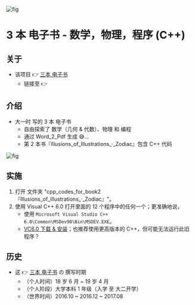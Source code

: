 <!-- ![fig](https://raw.githubusercontent.com/ChenZhu-Xie/3_books_with_cpp/master/img/book_3_cover.png "『第三本书』的『狭义相对论』相关『章节』") -->
![fig](https://gitee.com/ChenZhu-Xie/3_books_with_cpp/raw/master/img/book_3_cover.png "『第三本书』的『狭义相对论』相关『章节』")

# 3 本 电子书 - 数学，物理，程序 (C++)

## 关于
* 该项目 👉 [三本 电子书](https://gitee.com/ChenZhu-Xie/3_books_with_cpp)
    * 链接至 👉 

## 介绍
* 大一时 写的 3 本 电子书
    * 自由探索了 数学（几何 & 代数）、物理 和 编程
    * 通过 Word_2_Pdf 生成 :sweat_smile:...
    * 第 2 本书『Illusions_of_Illustrations_·_Zodiac』包含 C++ 代码

<!-- ![fig](https://raw.githubusercontent.com/ChenZhu-Xie/3_books_with_cpp/master/img/book_2-5.png "『第二本书』的『整数拆分（划分数）: 1+6= 2+5= ...= 7』相关『章节』") -->
![fig](https://gitee.com/ChenZhu-Xie/3_books_with_cpp/raw/master/img/book_2-5.png "『第二本书』的『整数拆分（划分数）: 1+6= 2+5= ...= 7』相关『章节』")

## 实施
1. 打开 文件夹 "cpp_codes_for_book2『Illusions_of_Illustrations_·_Zodiac』"。
2. 使用 Visual C++ 6.0 打开里面的 12 个程序中的任何一个；更准确地说，
    * 使用 `Microsoft Visual Studio C++ 6.0\Common\MSDev98\Bin\MSDEV.EXE`。
    * [VC6.0 下载 & 安装](https://mp.weixin.qq.com/s/6YNbpj6RlCNh9zZd5K1wQA)；也推荐使用更高版本的 C++，但可能无法运行此旧程序？

## 历史
* 这 👉 [三本 电子书](https://gitee.com/ChenZhu-Xie/3_books_with_cpp) の 撰写时期
    * （个人时间）18 岁 6 月 ~ 19 岁 4 月
    * （个人阶段）大学本科 1 年级（入学 至 大二开学）
    * （世界时间）2016.10 ~ 2016.12 ~ 2017.08

<!-- ## 软件架构
软件架构说明


## 安装教程

1.  xxxx
2.  xxxx
3.  xxxx

## 使用说明

1.  xxxx
2.  xxxx
3.  xxxx

## 参与贡献

1.  Fork 本仓库
2.  新建 Feat_xxx 分支
3.  提交代码
4.  新建 Pull Request


## 特技

1.  使用 Readme\_XXX.md 来支持不同的语言，例如 Readme\_en.md, Readme\_zh.md
2.  Gitee 官方博客 [blog.gitee.com](https://blog.gitee.com)
3.  你可以 [https://gitee.com/explore](https://gitee.com/explore) 这个地址来了解 Gitee 上的优秀开源项目
4.  [GVP](https://gitee.com/gvp) 全称是 Gitee 最有价值开源项目，是综合评定出的优秀开源项目
5.  Gitee 官方提供的使用手册 [https://gitee.com/help](https://gitee.com/help)
6.  Gitee 封面人物是一档用来展示 Gitee 会员风采的栏目 [https://gitee.com/gitee-stars/](https://gitee.com/gitee-stars/) -->
